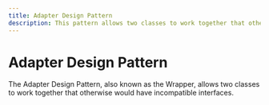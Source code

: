 ```yaml
---
title: Adapter Design Pattern
description: This pattern allows two classes to work together that otherwise would have incompatible interfaces
---
```


# Adapter Design Pattern

The Adapter Design Pattern, also known as the Wrapper, allows two classes to work together that otherwise would have incompatible interfaces.
